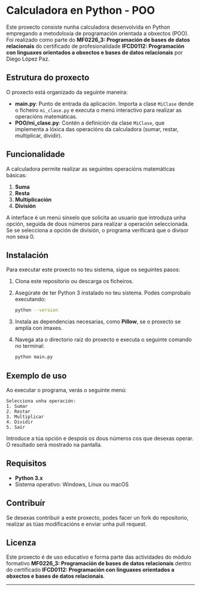# Calculadora en Python - POO

Este proxecto consiste nunha calculadora desenvolvida en Python empregando a metodoloxía de programación orientada a obxectos (POO). Foi realizado como parte do **MF0226_3: Programación de bases de datos relacionais** do certificado de profesionalidade **IFCD0112: Programación con linguaxes orientados a obxectos e bases de datos relacionais** por Diego López Paz.

## Estrutura do proxecto

O proxecto está organizado da seguinte maneira:

- **main.py**: Punto de entrada da aplicación. Importa a clase `MiClase` dende o ficheiro `mi_clase.py` e executa o menú interactivo para realizar as operacións matemáticas.
- **POO/mi_clase.py**: Contén a definición da clase `MiClase`, que implementa a lóxica das operacións da calculadora (sumar, restar, multiplicar, dividir).

## Funcionalidade

A calculadora permite realizar as seguintes operacións matemáticas básicas:

1. **Suma**
2. **Resta**
3. **Multiplicación**
4. **División**

A interface é un menú sinxelo que solicita ao usuario que introduza unha opción, seguida de dous números para realizar a operación seleccionada. Se se selecciona a opción de división, o programa verificará que o divisor non sexa 0.

## Instalación

Para executar este proxecto no teu sistema, sigue os seguintes pasos:

1. Clona este repositorio ou descarga os ficheiros.

2. Asegúrate de ter Python 3 instalado no teu sistema. Podes comprobalo executando:
   ```bash
   python --version
   ```

3. Instala as dependencias necesarias, como **Pillow**, se o proxecto se amplía con imaxes.

4. Navega ata o directorio raíz do proxecto e executa o seguinte comando no terminal:
   ```bash
   python main.py
   ```

## Exemplo de uso

Ao executar o programa, verás o seguinte menú:

```
Selecciona unha operación:
1. Sumar
2. Restar
3. Multiplicar
4. Dividir
5. Saír
```

Introduce a túa opción e despois os dous números cos que desexas operar. O resultado será mostrado na pantalla.

## Requisitos

- **Python 3.x**
- Sistema operativo: Windows, Linux ou macOS

## Contribuír

Se desexas contribuír a este proxecto, podes facer un fork do repositorio, realizar as túas modificacións e enviar unha pull request.

## Licenza

Este proxecto é de uso educativo e forma parte das actividades do módulo formativo **MF0226_3: Programación de bases de datos relacionais** dentro do certificado **IFCD0112: Programación con linguaxes orientados a obxectos e bases de datos relacionais**.

---